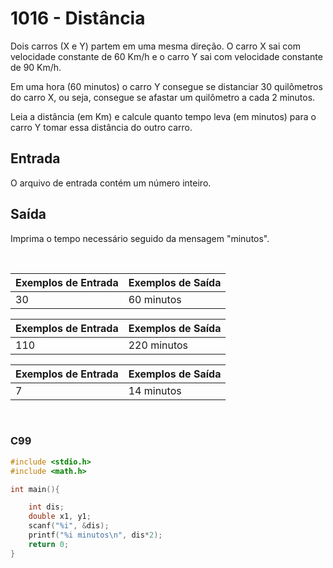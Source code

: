 1016 - Distância
================

Dois carros (X e Y) partem em uma mesma direção. O carro X sai com velocidade constante de 60 Km/h e o carro Y sai com velocidade constante de 90 Km/h.

Em uma hora (60 minutos) o carro Y consegue se distanciar 30 quilômetros do carro X, ou seja, consegue se afastar um quilômetro a cada 2 minutos.

Leia a distância (em Km) e calcule quanto tempo leva (em minutos) para o carro Y tomar essa distância do outro carro.

Entrada
-------

O arquivo de entrada contém um número inteiro.

Saída
-----

Imprima o tempo necessário seguido da mensagem "minutos".

&nbsp;

| Exemplos de Entrada      | Exemplos de Saída        |
|--------------------------|--------------------------|
| 30                       | 60 minutos               |

| Exemplos de Entrada      | Exemplos de Saída        |
|--------------------------|--------------------------|
| 110                      | 220 minutos              |

| Exemplos de Entrada      | Exemplos de Saída        |
|--------------------------|--------------------------|
| 7                        | 14 minutos               |

&nbsp;

### C99

```c
#include <stdio.h>
#include <math.h>

int main(){

    int dis;
    double x1, y1;
    scanf("%i", &dis);
    printf("%i minutos\n", dis*2);
    return 0;
}
```
